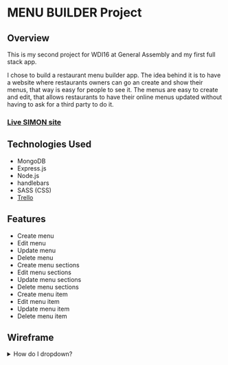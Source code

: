 # MENU BUILDER Project

## Overview

This is my second project for WDI16 at General Assembly and my first full stack app.

I chose to build a restaurant menu builder app. The idea behind it is to have a website where restaurants owners can go an create and show their menus, that way is easy for people to see it. The menus are easy to create and edit, that allows restaurants to have their online menus updated without having to ask for a third party to do it.

### [Live SIMON site](http://affectionate-shaw-bf2415.bitballoon.com/)

## Technologies Used

* MongoDB
* Express.js
* Node.js
* handlebars
* SASS (CSS)
* [Trello](https://trello.com/b/b8ovminh/rest-menu-builders)

## Features

* Create menu
* Edit menu
* Update menu
* Delete menu
* Create menu sections
* Edit menu sections
* Update menu sections
* Delete menu sections
* Create menu item
* Edit menu item
* Update menu item
* Delete menu item

## Wireframe

<details>
<summary>How do I dropdown?</summary>
<br>
This is how you dropdown.
<details>
![Image of the wireframe](https://github.com/Tilingo/SIMON/blob/master/img/wireframeSimon.jpg)

## Future Development

* Create an user model for having privacy on the menus edit
* Have themes templates for the menus
* Create restaurant categories